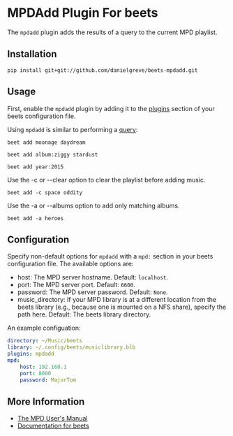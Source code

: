 # MPDAdd Plugin For beets

The ```mpdadd``` plugin adds the results of a query to the current MPD playlist.

## Installation

```
pip install git+git://github.com/danielgreve/beets-mpdadd.git
```

## Usage

First, enable the ```mpdadd``` plugin by adding it to the [plugins](http://beets.readthedocs.org/en/v1.3.10/plugins/index.html) section of your beets configuration file.

Using ```mpdadd``` is similar to performing a [query](http://beets.readthedocs.org/en/v1.3.10/reference/query.html):

```
beet add moonage daydream

beet add album:ziggy stardust

beet add year:2015
```

Use the -c or --clear option to clear the playlist before adding music.

```
beet add -c space oddity
```

Use the -a or --albums option to add only matching albums.

```
beet add -a heroes
```

## Configuration

Specify non-default options for ```mpdadd``` with a ```mpd:``` section in your beets configuration file. The available options are:

* host: The MPD server hostname. Default: ```localhost```.
* port: The MPD server port. Default: ```6600```.
* password: The MPD server password. Default: ```None```.
* music_directory: If your MPD library is at a different location from the beets library (e.g., because one is mounted on a NFS share), specify the path here. Default: The beets library directory.

An example configuation:

```yaml
directory: ~/Music/beets
library: ~/.config/beets/musiclibrary.blb
plugins: mpdadd
mpd:
    host: 192.168.1
    port: 8000
    password: MajorTom
```

## More Information

* [The MPD User's Manual](http://www.musicpd.org/doc/user/)
* [Documentation for beets](http://beets.readthedocs.org/en/v1.3.10/)

